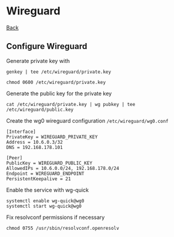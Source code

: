 # **Wireguard**

[Back](./README.md)

## **Configure Wireguard**

Generate private key with

```(shell)
genkey | tee /etc/wireguard/private.key

chmod 0600 /etc/wireguard/private.key
```

Generate the public key for the private key

```(shell)
cat /etc/wireguard/private.key | wg pubkey | tee /etc/wireguard/public.key
```

Create the wg0 wireguard configuration ```/etc/wireguard/wg0.conf```

```(shell)
[Interface]
PrivateKey = WIREGUARD_PRIVATE_KEY
Address = 10.6.0.3/32
DNS = 192.168.178.101

[Peer]
PublicKey = WIREGUARD_PUBLIC_KEY
AllowedIPs = 10.6.0.0/24, 192.168.178.0/24
Endpoint = WIREGUARD_ENDPOINT
PersistentKeepalive = 21
```

Enable the service with wg-quick

```(shell)
systemctl enable wg-quick@wg0
systemctl start wg-quick@wg0
```

Fix resolvconf permissions if necessary

```(shell)
chmod 0755 /usr/sbin/resolvconf.openresolv
```
